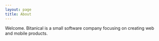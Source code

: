 ```yaml
---
layout: page
title: About
---
```


Welcome. Bitanical is a small software company focusing on creating web and mobile products.

